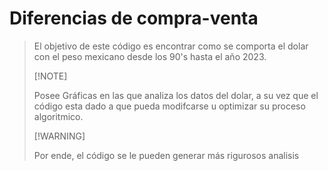 # Diferencias de compra-venta 
>El objetivo de este código es encontrar como se comporta el dolar con el peso mexicano desde los 90's hasta el año 2023.
>
>  [!NOTE]
>
>Posee Gráficas en las que analiza los datos del dolar, a su vez que el código esta dado a que pueda modifcarse u optimizar su proceso algoritmico.
>
>[!WARNING]
>
>Por ende, el código se le pueden generar más rigurosos analisis
>
